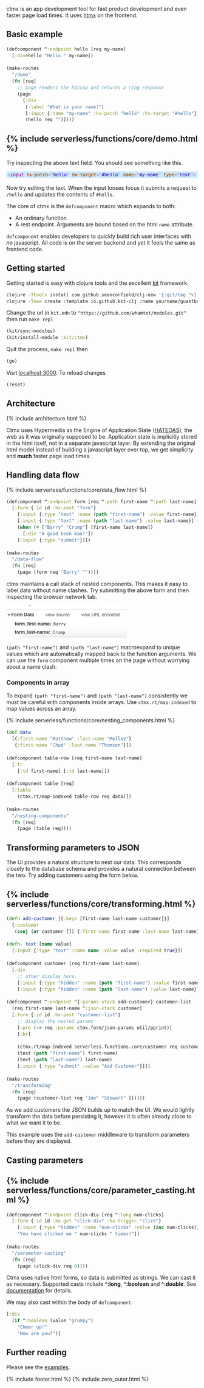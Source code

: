 ctmx is an app development tool for fast product development and even faster page load times.  It uses [htmx](https://htmx.org/) on the frontend.

## Basic example

```clojure
(defcomponent ^:endpoint hello [req my-name]
  [:div#hello "Hello " my-name])

(make-routes
  "/demo"
  (fn [req]
    ;; page renders the hiccup and returns a ring response
    (page
      [:div
       [:label "What is your name?"]
       [:input {:name "my-name" :hx-patch "hello" :hx-target "#hello"}]
       (hello req "")])))

```
{% include serverless/functions/core/demo.html %}
---
Try inspecting the above text field.  You should see something like this.

![](inspect.png)

Now try editing the text.  When the input looses focus it submits a request to `/hello` and updates the contents of `#hello`.

The core of ctmx is the `defcomponent` macro which expands to both:

- An ordinary function
- A rest endpoint.  Arguments are bound based on the html `name` attribute.

`defcomponent` enables developers to quickly build rich user interfaces with _no_ javascript.  All code is on the server backend and yet it feels the same as frontend code.

## Getting started

Getting started is easy with clojure tools and the excellent [kit](https://kit-clj.github.io) framework.

```bash
clojure -Ttools install com.github.seancorfield/clj-new '{:git/tag "v1.2.381"}' :as new
clojure -Tnew create :template io.github.kit-clj :name yourname/guestbook
```

Change the url in `kit.edn` to `"https://github.com/whamtet/modules.git"` then run `make repl`

```clojure
(kit/sync-modules)
(kit/install-module :kit/ctmx)
```

Quit the process, `make repl` then

```clojure
(go)
```

Visit [localhost:3000](http://localhost:3000).  To reload changes

```clojure
(reset)
```

## Architecture

{% include architecture.html %}

Ctmx uses Hypermedia as the Engine of Application State ([HATEOAS](https://en.wikipedia.org/wiki/HATEOAS)), the web as it was originally supposed to be.  Application state is implicitly stored in the html itself, not in a separate javascript layer.  By extending the original html model instead of building a javascript layer over top, we get simplicity and **much** faster page load times.

## Handling data flow

{% include serverless/functions/core/data_flow.html %}

```clojure
(defcomponent ^:endpoint form [req ^:path first-name ^:path last-name]
  [:form {:id id :hx-post "form"}
    [:input {:type "text" :name (path "first-name") :value first-name}] [:br]
    [:input {:type "text" :name (path "last-name") :value last-name}] [:br]
    (when (= ["Barry" "Crump"] [first-name last-name])
      [:div "A good keen man!"])
    [:input {:type "submit"}]])

(make-routes
  "/data-flow"
  (fn [req]
    (page (form req "Barry" ""))))
```

ctmx maintains a call stack of nested components.  This makes it easy to label data without name clashes.  Try submitting the above form and then inspecting the browser network tab.

![](network.png)

`(path "first-name")` and `(path "last-name")` macroexpand to unique values which are automatically mapped back to the function arguments.  We can use the `form` component multiple times on the page without worrying about a name clash.

### Components in array

To expand `(path "first-name")` and `(path "last-name")` consistently we must be careful with components inside arrays.  Use `ctmx.rt/map-indexed` to map values across an array.

{% include serverless/functions/core/nesting_components.html %}

```clojure
(def data
  [{:first-name "Matthew" :last-name "Molloy"}
   {:first-name "Chad" :last-name "Thomson"}])

(defcomponent table-row [req first-name last-name]
  [:tr
    [:td first-name] [:td last-name]])

(defcomponent table [req]
  [:table
    (ctmx.rt/map-indexed table-row req data)])

(make-routes
  "/nesting-components"
  (fn [req]
    (page (table req))))
```

## Transforming parameters to JSON

The UI provides a natural structure to nest our data.  This corresponds closely to the database schema and provides a natural connection between the two.  Try adding customers using the form below.

{% include serverless/functions/core/transforming.html %}
---
```clojure
(defn add-customer [{:keys [first-name last-name customer]}]
  {:customer
   (conj (or customer []) {:first-name first-name :last-name last-name})})

(defn- text [name value]
  [:input {:type "text" :name name :value value :required true}])

(defcomponent customer [req first-name last-name]
  [:div
    ;; other display here.
    [:input {:type "hidden" :name (path "first-name") :value first-name}]
    [:input {:type "hidden" :name (path "last-name") :value last-name}]])

(defcomponent ^:endpoint ^{:params-stack add-customer} customer-list
  [req first-name last-name ^:json-stack customer]
  [:form {:id id :hx-post "customer-list"}
    ;; display the nested params
    [:pre (-> req :params ctmx.form/json-params util/pprint)]
    [:br]

    (ctmx.rt/map-indexed serverless.functions.core/customer req customer)
    (text (path "first-name") first-name)
    (text (path "last-name") last-name)
    [:input {:type "submit" :value "Add Customer"}]])

(make-routes
  "/transforming"
  (fn [req]
    (page (customer-list req "Joe" "Stewart" []))))
```

As we add customers the JSON builds up to match the UI.  We would lightly transform the data before persisting it, however it is often already close to what we want it to be.

This example uses the `add-customer` middleware to transform parameters before they are displayed.

## Casting parameters

{% include serverless/functions/core/parameter_casting.html %}
---
```clojure
(defcomponent ^:endpoint click-div [req ^:long num-clicks]
  [:form {:id id :hx-get "click-div" :hx-trigger "click"}
    [:input {:type "hidden" :name "num-clicks" :value (inc num-clicks)}]
    "You have clicked me " num-clicks " times!"])

(make-routes
  "/parameter-casting"
  (fn [req]
    (page (click-div req 0))))
```

Ctmx uses native html forms, so data is submitted as strings.  We can cast it as necessary.  Supported casts include **^:long**, **^:boolean** and **^:double**. See [documentation](https://github.com/whamtet/ctmx#parameter-casting) for details.

We may also cast within the body of `defcomponent`.

```clojure
[:div
  (if ^:boolean (value "grumpy")
    "Cheer up!"
    "How are you?")]
```

## Further reading

Please see the [examples](examples).

{% include footer.html %}
{% include zero_outer.html %}
